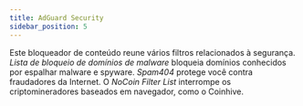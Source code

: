 ```yaml
---
title: AdGuard Security
sidebar_position: 5
---
```


Este bloqueador de conteúdo reune vários filtros relacionados à segurança. _Lista de bloqueio de domínios de malware_ bloqueia domínios conhecidos por espalhar malware e spyware. _Spam404_ protege você contra fraudadores da Internet. O _NoCoin Filter List_ interrompe os criptomineradores baseados em navegador, como o Coinhive.
